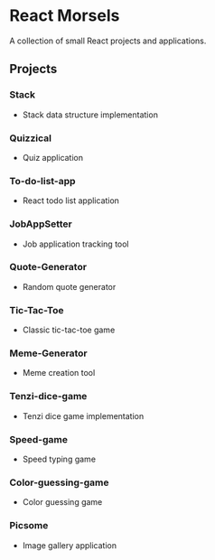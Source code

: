 # React Morsels

A collection of small React projects and applications.

## Projects

### Stack
- Stack data structure implementation

### Quizzical
- Quiz application

### To-do-list-app
- React todo list application

### JobAppSetter
- Job application tracking tool

### Quote-Generator
- Random quote generator

### Tic-Tac-Toe
- Classic tic-tac-toe game

### Meme-Generator
- Meme creation tool

### Tenzi-dice-game
- Tenzi dice game implementation

### Speed-game
- Speed typing game

### Color-guessing-game
- Color guessing game

### Picsome
- Image gallery application
